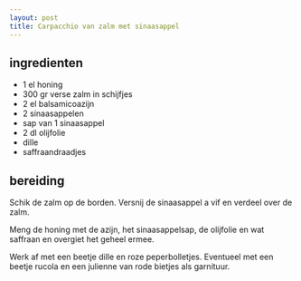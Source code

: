 ```yaml
---
layout: post
title: Carpacchio van zalm met sinaasappel
---
```


## ingredienten
* 1 el honing
* 300 gr verse zalm in schijfjes
* 2 el balsamicoazijn
* 2 sinaasappelen
* sap van 1 sinaasappel
* 2 dl olijfolie
* dille
* saffraandraadjes

## bereiding
Schik de zalm op de borden. Versnij de sinaasappel a vif en verdeel over de zalm.

Meng de honing met de azijn, het sinaasappelsap, de olijfolie en wat saffraan  en overgiet het geheel ermee.

Werk af met een beetje dille en roze peperbolletjes. Eventueel met een beetje rucola en een julienne van rode bietjes als garnituur.

